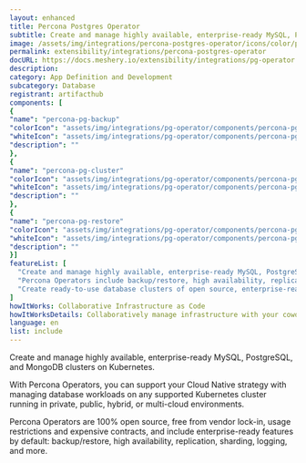 ```yaml
---
layout: enhanced
title: Percona Postgres Operator
subtitle: Create and manage highly available, enterprise-ready MySQL, PostgreSQL, and MongoDB clusters on Kubernetes.
image: /assets/img/integrations/percona-postgres-operator/icons/color/percona-postgres-operator-color.svg
permalink: extensibility/integrations/percona-postgres-operator
docURL: https://docs.meshery.io/extensibility/integrations/pg-operator
description: 
category: App Definition and Development
subcategory: Database
registrant: artifacthub
components: [
{
"name": "percona-pg-backup"
"colorIcon": "assets/img/integrations/pg-operator/components/percona-pg-backup/icons/color/percona-pg-backup-color.svg"
"whiteIcon": "assets/img/integrations/pg-operator/components/percona-pg-backup/icons/white/percona-pg-backup-white.svg"
"description": ""
},
{
"name": "percona-pg-cluster"
"colorIcon": "assets/img/integrations/pg-operator/components/percona-pg-cluster/icons/color/percona-pg-cluster-color.svg"
"whiteIcon": "assets/img/integrations/pg-operator/components/percona-pg-cluster/icons/white/percona-pg-cluster-white.svg"
"description": ""
},
{
"name": "percona-pg-restore"
"colorIcon": "assets/img/integrations/pg-operator/components/percona-pg-restore/icons/color/percona-pg-restore-color.svg"
"whiteIcon": "assets/img/integrations/pg-operator/components/percona-pg-restore/icons/white/percona-pg-restore-white.svg"
"description": ""
}]
featureList: [
  "Create and manage highly available, enterprise-ready MySQL, PostgreSQL, and MongoDB clusters on Kubernetes.",
  "Percona Operators include backup/restore, high availability, replication, sharding, logging features and more.",
  "Create ready-to-use database clusters of open source, enterprise-ready versions of MySQL, MongoDB, and PostgreSQL, created and supported by the Percona team."
]
howItWorks: Collaborative Infrastructure as Code
howItWorksDetails: Collaboratively manage infrastructure with your coworkers synchronously sharing the same designs.
language: en
list: include
---
```

<p>
Create and manage highly available, enterprise-ready MySQL, PostgreSQL, and MongoDB clusters on Kubernetes.
</p>
<p>
    With Percona Operators, you can support your Cloud Native strategy with managing database workloads on any supported Kubernetes cluster running in private, public, hybrid, or multi-cloud environments.
</p>
<p>
    Percona Operators are 100% open source, free from vendor lock-in, usage restrictions and expensive contracts, and include enterprise-ready features by default: backup/restore, high availability, replication, sharding, logging, and more.
</p>
